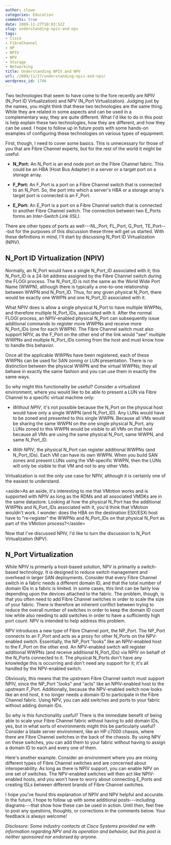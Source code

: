 ```yaml
---
author: slowe
categories: Education
comments: true
date: 2009-11-27T10:03:52Z
slug: understanding-npiv-and-npv
tags:
- Cisco
- FibreChannel
- HP
- NPIV
- NPV
- Storage
- Networking
title: Understanding NPIV and NPV
url: /2009/11/27/understanding-npiv-and-npv/
wordpress_id: 1746
---
```


Two technologies that seem to have come to the fore recently are NPIV (N\_Port ID Virtualization) and NPV (N_Port Virtualization). Judging just by the names, you might think that these two technologies are the same thing. While they are related in some aspects and can be used in a complementary way, they are quite different. What I'd like to do in this post is help explain these two technologies, how they are different, and how they can be used. I hope to follow up in future posts with some hands-on examples of configuring these technologies on various types of equipment.

First, though, I need to cover some basics. This is unnecessary for those of you that are Fibre Channel experts, but for the rest of the world it might be useful:

* **N_Port:** An N_Port is an end node port on the Fibre Channel fabric. This could be an HBA (Host Bus Adapter) in a server or a target port on a storage array.

* **F_Port:** An F\_Port is a port on a Fibre Channel switch that is connected to an N\_Port. So, the port into which a server's HBA or a storage array's target port is connected is an F_Port.

* **E_Port:** An E\_Port is a port on a Fibre Channel switch that is connected to another Fibre Channel switch. The connection between two E\_Ports forms an _Inter-Switch Link (ISL)_.

There are other types of ports as well---NL\_Port, FL\_Port, G\_Port, TE\_Port---but for the purposes of this discussion these three will get us started. With these definitions in mind, I'll start by discussing N_Port ID Virtualization (NPIV).

## N_Port ID Virtualization (NPIV)

Normally, an N_Port would have a single N_Port_ID associated with it; this N_Port_ID is a 24-bit address assigned by the Fibre Channel switch during the FLOGI process. The N_Port_ID is not the same as the World Wide Port Name (WWPN), although there is typically a one-to-one relationship between WWPN and N_Port_ID. Thus, for any given physical N_Port, there would be exactly one WWPN and one N_Port_ID associated with it.

What NPIV does is allow a single physical N_Port to have multiple WWPNs, and therefore multiple N_Port_IDs, associated with it. After the normal FLOGI process, an NPIV-enabled physical N_Port can subsequently issue additional commands to register more WWPNs and receive more N_Port_IDs (one for each WWPN). The Fibre Channel switch must also support NPIV, as the F_Port on the other end of the link would "see" multiple WWPNs and multiple N_Port_IDs coming from the host and must know how to handle this behavior.

Once all the applicable WWPNs have been registered, each of these WWPNs can be used for SAN zoning or LUN presentation. There is no distinction between the physical WWPN and the virtual WWPNs; they all behave in exactly the same fashion and you can use them in exactly the same ways.

So why might this functionality be useful? Consider a virtualized environment, where you would like to be able to present a LUN via Fibre Channel to a specific virtual machine only:

* _Without NPIV_, it's not possible because the N_Port on the physical host would have only a single WWPN (and N_Port_ID). Any LUNs would have to be zoned and presented to this single WWPN. Because all VMs would be sharing the same WWPN on the one single physical N_Port, any LUNs zoned to this WWPN would be visible to all VMs on that host because all VMs are using the same physical N_Port, same WWPN, and same N_Port_ID.

* _With NPIV_, the physical N_Port can register additional WWPNs (and N_Port_IDs). Each VM can have its own WWPN. When you build SAN zones and present LUNs using the VM-specific WWPN, then the LUNs will only be visible to that VM and not to any other VMs.

Virtualization is not the only use case for NPIV, although it is certainly one of the easiest to understand.

&lt;aside&gt;As an aside, it's interesting to me that VMotion works and is supported with NPIV as long as the RDMs and all associated VMDKs are in the same datastore. Looking at how the physical N_Port has the additional WWPNs and N_Port_IDs associated with it, you'd think that VMotion wouldn't work. I wonder: does the HBA on the destination ESX/ESXi host have to "re-register" the WWPNs and N_Port_IDs on that physical N_Port as part of the VMotion process?&lt;/aside&gt;

Now that I've discussed NPIV, I'd like to turn the discussion to N_Port Virtualization (NPV).

## N_Port Virtualization

While NPIV is primarily a host-based solution, NPV is primarily a switch-based technology. It is designed to reduce switch management and overhead in larger SAN deployments. Consider that every Fibre Channel switch in a fabric needs a different domain ID, and that the total number of domain IDs in a fabric is limited. In some cases, this limit can be fairly low depending upon the devices attached to the fabric. The problem, though, is that you often need to add Fibre Channel switches in order to scale the size of your fabric. There is therefore an inherent conflict between trying to reduce the overall number of switches in order to keep the domain ID count low while also needing to add switches in order to have a sufficiently high port count. NPV is intended to help address this problem.

NPV introduces a new type of Fibre Channel port, the NP_Port. The NP_Port connects to an F_Port and acts as a proxy for other N_Ports on the NPV-enabled switch. Essentially, the NP_Port "looks" like an NPIV-enabled host to the F_Port on the other end. An NPV-enabled switch will register additional WWPNs (and receive additional N_Port_IDs) via NPIV on behalf of the N_Ports connected to it. The physical N_Ports don't have any knowledge this is occurring and don't need any support for it; it's all handled by the NPV-enabled switch.

Obviously, this means that the upstream Fibre Channel switch must support NPIV, since the NP_Port "looks" and "acts" like an NPIV-enabled host to the upstream F_Port. Additionally, because the NPV-enabled switch now looks like an end host, it no longer needs a domain ID to participate in the Fibre Channel fabric. Using NPV, you can add switches and ports to your fabric without adding domain IDs.

So why is this functionality useful? There is the immediate benefit of being able to scale your Fibre Channel fabric without having to add domain IDs, yes, but in what sorts of environments might this be particularly useful? Consider a blade server environment, like an HP c7000 chassis, where there are Fibre Channel switches in the back of the chassis. By using NPV on these switches, you can add them to your fabric without having to assign a domain ID to each and every one of them.

Here's another example. Consider an environment where you are mixing different types of Fibre Channel switches and are concerned about interoperability. As long as there is NPIV support, you can enable NPV on one set of switches. The NPV-enabled switches will then act like NPIV-enabled hosts, and you won't have to worry about connecting E_Ports and creating ISLs between different brands of Fibre Channel switches.

I hope you've found this explanation of NPIV and NPV helpful and accurate. In the future, I hope to follow up with some additional posts---including diagrams---that show how these can be used in action. Until then, feel free to post any questions, thoughts, or corrections in the comments below. Your feedback is always welcome!

_Disclosure: Some industry contacts at Cisco Systems provided me with information regarding NPV and its operation and behavior, but this post is neither sponsored nor endorsed by anyone._
